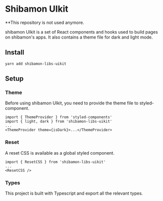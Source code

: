 # Shibamon UIkit

**This repository is not used anymore.

shibamon UIkit is a set of React components and hooks used to build pages on shibamon's apps. It also contains a theme file for dark and light mode.

## Install 

`yarn add shibamon-libs-uikit`

## Setup

### Theme

Before using shibamon UIkit, you need to provide the theme file to styled-component.

```
import { ThemeProvider } from 'styled-components'
import { light, dark } from 'shibamon-libs-uikit'
...
<ThemeProvider theme={isDark}>...</ThemeProvider>
```

### Reset

A reset CSS is available as a global styled component.

```
import { ResetCSS } from 'shibamon-libs-uikit'
...
<ResetCSS />
```

### Types

This project is built with Typescript and export all the relevant types.

